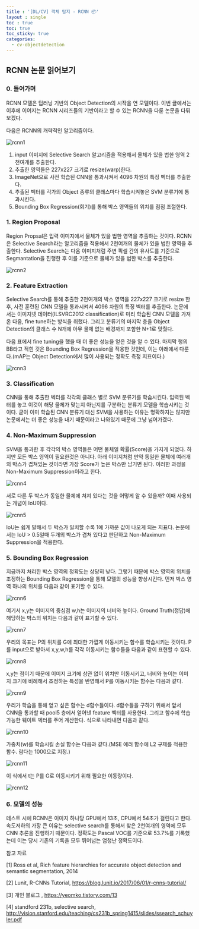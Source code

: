 ```yaml
---
title : '[DL/CV] 객체 탐지 - RCNN 📦'
layout : single
toc : true
toc: true
toc_sticky: true
categories:
  - cv-objectdetection
---
```


## RCNN 논문 읽어보기

### 0. 들어가며
RCNN 모델은 딥러닝 기반의 Object Detection의 시작을 연 모델이다. 이번 글에서는 이후에 이어지는 RCNN 시리즈들의 기반이라고 할 수 있는 RCNN을 다룬 논문을 다뤄보겠다.

다음은 RCNN의 개략적인 알고리즘이다.

![rcnn1](https://user-images.githubusercontent.com/77332628/205445345-0cb3b336-5797-4588-9ef5-edfc75c9d54c.png)

1. input 이미지에 Selective Search 알고리즘을 적용해서 물체가 있을 법한 영역 2천여개를 추출한다.
2. 추출한 영역들은 227x227 크기로 resize(warp)한다. 
3. ImageNet으로 사전 학습된 CNN을 통과시켜서 4096 차원의 특징 벡터를 추출한다.
4. 추출된 벡터를 각가의 Object 종류의 클래스마다 학습시켜놓은 SVM 분류기에 통과시킨다.
5. Bounding Box Regression(회기)를 통해 박스 영역들의 위치를 점점 조절한다.

### 1. Region Proposal
Region Propsal은 입력 이미지에서 물체가 있을 법한 영역을 추출하는 것이다. RCNN은 Selective Search라는 알고리즘을 적용해서 2천여개의 물체가 있을 법한 영역을 추출한다. Selective Search는 다음 이미지처럼 주변 픽셀 간의 유사도를 기준으로 Segmantation을 진행한 후 이를 기준으로 물체가 있을 법한 박스를 추출한다.

![rcnn2](https://user-images.githubusercontent.com/77332628/205445346-cbd389ec-3ed1-4baf-a012-0da71d9d073e.png)

### 2. Feature Extraction
Selective Search를 통해 추출한 2천여개의 박스 영역을 227x227 크기로 resize 한 후, 사전 훈련된 CNN 모델을 통과시켜서 4096 차원의 특징 벡터를 추출한다. 논문에서는 이미지넷 데이터(ILSVRC2012 classification)로 미리 학습된 CNN 모델을 가져온 다음, fine tune하는 방식을 취했다. 그리고 분류기의 마지막 층을 Object Detection의 클래스 수 N개에 아무 물체 없는 배경까지 포함한 N+1로 맞췄다.

다음 표에서 fine tuning을 했을 때 더 좋은 성능을 얻은 것을 알 수 있다. 마지막 행의 BB라고 적힌 것은 Bounding Box Regression을 적용한 것인데, 이는 아래에서 다룬다.(mAP는 Object Detection에서 많이 사용되는 정확도 측정 지표이다.)

![rcnn3](https://user-images.githubusercontent.com/77332628/205445347-f040c953-d2ab-4f3f-8e06-44fe9d1a57d7.png)

### 3. Classification
CNN을 통해 추출한 벡터를 각각의 클래스 별로 SVM 분류기를 학습시킨다. 입력된 벡터를 놓고 이것이 해당 물체가 맞는지 아닌지를 구분하는 분류기 모델을 학습시키는 것이다. 굳이 이미 학습된 CNN 분류기 대신 SVM을 사용하는 이유는 명확하지는 않지만 논문에서는 더 좋은 성능을 내기 때문이라고 나와있기 때문에 그냥 넘어가겠다.

### 4. Non-Maximum Suppression
SVM을 통과한 후 각각의 박스 영역들은 어떤 물체일 확률(Score)을 가지게 되었다. 하지만 모든 박스 영역이 필요한것은 아니다. 아래 이미지처럼 만약 동일한 물체에 여러개의 박스가 겹쳐있는 것이라면 가장 Score가 높은 박스만 남기면 된다. 이러한 과정을 Non-Maximum Suppression이라고 한다.

![rcnn4](https://user-images.githubusercontent.com/77332628/205445350-0107fb3a-bedf-4348-8b19-ba9b6df3e860.png)

서로 다른 두 박스가 동일한 물체에 쳐져 있다는 것을 어떻게 알 수 있을까? 이때 사용되는 개념이 IoU이다. 

![rcnn5](https://user-images.githubusercontent.com/77332628/205445351-f20ef985-fa91-47ad-be79-f395a55f3ad0.png)

IoU는 쉽게 말해서 두 박스가 일치할 수록 1에 가까운 값이 나오게 되는 지표다. 논문에서는 IoU > 0.5일때 두개의 박스가 겹쳐 있다고 판단하고 Non-Maximum Suppression을 적용한다.

### 5. Bounding Box Regression
지금까지 처리한 박스 영역의 정확도는 상당히 낮다. 그렇기 때문에 박스 영역의 위치를 조정하는 Bounding Box Regression을 통해 모델의 성능을 향상시킨다. 먼저 박스 영역 하나의 위치를 다음과 같이 표기할 수 있다.

![rcnn6](https://user-images.githubusercontent.com/77332628/205445352-897fe638-eb46-4a6e-96de-dec90904c699.png)

여기서 x,y는 이미지의 중심점 w,h는 이미지의 너비와 높이다. Ground Truth(정답)에 해당하는 박스의 위치는 다음과 같이 표기할 수 있다.

![rcnn7](https://user-images.githubusercontent.com/77332628/205445354-88a96edd-7b96-4fc3-9dc9-786db5485782.png)

우리의 목표는 P의 위치를 G에 최대한 가깝게 이동시키는 함수를 학습시키는 것이다. P를 input으로 받아서 x,y,w,h를 각각 이동시키는 함수들을 다음과 같이 표현할 수 있다.

![rcnn8](https://user-images.githubusercontent.com/77332628/205445355-982d0ca9-b22b-4d01-b0cb-610c773a3b3b.png)

x,y는 점이기 때문에 이미지 크기에 상관 없이 위치만 이동시키고, 너비와 높이는 이미지 크기에 비례해서 조정하는 특성을 반영해서 P를 이동시키는 함수는 다음과 같다.

![rcnn9](https://user-images.githubusercontent.com/77332628/205445356-cac53dc0-a995-48a4-b7b0-3e3f003e4ab5.png)

우리가 학습을 통해 얻고 싶은 함수는 d함수들이다. d함수들을 구하기 위해서 앞서 CNN을 통과할 때 pool5 층에서 얻어낸 feature 벡터를 사용한다. 그리고 함수에 학습 가능한 웨이트 벡터를 주어 계산한다. 식으로 나타내면 다음과 같다.

![rcnn10](https://user-images.githubusercontent.com/77332628/205445357-261f694c-52b7-4b73-a74c-0789827896f0.png)

가중치(w)를 학습시킬 손실 함수는 다음과 같다.(MSE 에러 함수에 L2 규제를 적용한 함수. 람다는 1000으로 지정.)

![rcnn11](https://user-images.githubusercontent.com/77332628/205445360-c84777a7-3f9a-4f84-89d6-0cd3ffceaa71.png)

이 식에서 t는 P를 G로 이동시키기 위해 필요한 이동량이다.

![rcnn12](https://user-images.githubusercontent.com/77332628/205445361-a99c6c04-1569-4708-a786-46beaa92c4f0.png)

### 6. 모델의 성능
테스트 시에 RCNN은 이미지 하나당 GPU에서 13초, CPU에서 54초가 걸린다고 한다. 속도저하의 가장 큰 이유는 selective search를 통해서 찾은 2천여개의 영역에 모두 CNN 추론을 진행하기 때문이다. 정확도는 Pascal VOC를 기준으로 53.7%를 기록했는데 이는 당시 기존의 기록을 모두 뛰어넘는 엄청난 정확도이다.







참고 자료

[1] Ross et al, Rich feature hierarchies for accurate object detection and semantic segmentation, 2014

[2] Lunit, R-CNNs Tutorial, https://blog.lunit.io/2017/06/01/r-cnns-tutorial/  

[3] 개인 블로그 ,
https://yeomko.tistory.com/13

[4] standford 231b, selective search, http://vision.stanford.edu/teaching/cs231b_spring1415/slides/ssearch_schuyler.pdf 

